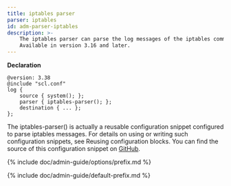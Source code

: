 ```yaml
---
title: iptables parser
parser: iptables
id: adm-parser-iptables
description: >-
    The iptables parser can parse the log messages of the iptables command.
    Available in version 3.16 and later.
---
```


**Declaration**

    @version: 3.38
    @include "scl.conf"
    log {
        source { system(); };
        parser { iptables-parser(); };
        destination { ... };
    };

The iptables-parser() is actually a reusable configuration snippet
configured to parse iptables messages. For details on using or writing
such configuration snippets, see Reusing configuration blocks.
You can find the source of this configuration snippet on
[GitHub](https://github.com/syslog-ng/syslog-ng/blob/master/scl/iptables/iptables.conf).

{% include doc/admin-guide/options/prefix.md %}

{% include doc/admin-guide/default-prefix.md %}
